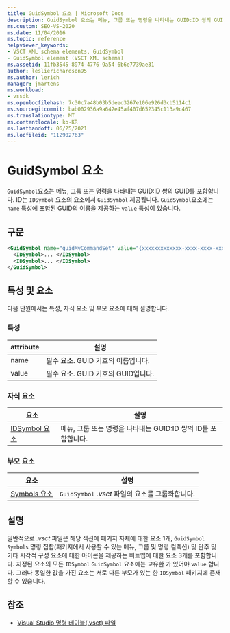 ```yaml
---
title: GuidSymbol 요소 | Microsoft Docs
description: GuidSymbol 요소는 메뉴, 그룹 또는 명령을 나타내는 GUID:ID 쌍의 GUID를 포함합니다.
ms.custom: SEO-VS-2020
ms.date: 11/04/2016
ms.topic: reference
helpviewer_keywords:
- VSCT XML schema elements, GuidSymbol
- GuidSymbol element (VSCT XML schema)
ms.assetid: 11fb3545-8974-4776-9a54-6b6e7739ae31
author: leslierichardson95
ms.author: lerich
manager: jmartens
ms.workload:
- vssdk
ms.openlocfilehash: 7c30c7a48b03b5deed3267e106e926d3cb5114c1
ms.sourcegitcommit: bab002936a9a642e45af407d652345c113a9c467
ms.translationtype: MT
ms.contentlocale: ko-KR
ms.lasthandoff: 06/25/2021
ms.locfileid: "112902763"
---
```

# <a name="guidsymbol-element"></a>GuidSymbol 요소
`GuidSymbol`요소는 메뉴, 그룹 또는 명령을 나타내는 GUID:ID 쌍의 GUID를 포함합니다. ID는 `IDSymbol` 요소의 요소에서 `GuidSymbol` 제공됩니다. `GuidSymbol`요소에는 `name` 특성에 포함된 GUID의 이름을 제공하는 `value` 특성이 있습니다.

## <a name="syntax"></a>구문

```xml
<GuidSymbol name="guidMyCommandSet" value="{xxxxxxxxxxxxx-xxxx-xxxx-xxxxxxxxxxxx}">
  <IDSymbol>... </IDSymbol>
  <IDSymbol>... </IDSymbol>
</GuidSymbol>
```

## <a name="attributes-and-elements"></a>특성 및 요소
 다음 단원에서는 특성, 자식 요소 및 부모 요소에 대해 설명합니다.

### <a name="attributes"></a>특성

|attribute|설명|
|---------------|-----------------|
|name|필수 요소. GUID 기호의 이름입니다.|
|value|필수 요소. GUID 기호의 GUID입니다.|

### <a name="child-elements"></a>자식 요소

|요소|설명|
|-------------|-----------------|
|[IDSymbol 요소](../extensibility/idsymbol-element.md)|메뉴, 그룹 또는 명령을 나타내는 GUID:ID 쌍의 ID를 포함합니다.|

### <a name="parent-elements"></a>부모 요소

|요소|설명|
|-------------|-----------------|
|[Symbols 요소](../extensibility/symbols-element.md)|`GuidSymbol` *.vsct* 파일의 요소를 그룹화합니다.|

## <a name="remarks"></a>설명
 일반적으로 *.vsct* 파일은 해당 섹션에 패키지 자체에 대한 요소 1개, `GuidSymbol` `Symbols` 명령 집합(패키지에서 사용할 수 있는 메뉴, 그룹 및 명령 컬렉션) 및 단추 및 기타 시각적 구성 요소에 대한 아이콘을 제공하는 비트맵에 대한 요소 3개를 포함합니다. 지정된 요소의 모든 `IDSymbol` `GuidSymbol` 요소에는 고유한 가 있어야 `value` 합니다. 그러나 동일한 값을 가진 요소는 서로 다른 부모가 있는 한 `IDSymbol` 패키지에 존재할 수 있습니다.

## <a name="see-also"></a>참조
- [Visual Studio 명령 테이블(.vsct) 파일](../extensibility/internals/visual-studio-command-table-dot-vsct-files.md)
